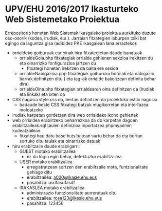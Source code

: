 # UPV/EHU 2016/2017 Ikasturteko Web Sistemetako Proiektua
Errepositorio honetan Web Sistemak ikasgaieko proiektua aurkituko duzute oso-osorik (kodea, irudiak, e.a.).
Jarraian fitxategien laburpen txiki bat egingo da laguntza gisa (adibidez PKE ikasgaiean lana errazteko):
* orrialdeko goiburuak eta oinak hiru fitxategietan daude banatuak
  * orrialdeGoia.php fitxategiak orrialde gehienen <head> sekzioa irekitzen du eta oinarrizko fonfigurazioa jartzen du
    * fitxategi honetan irekitzen da baita ere sesioa
  * orrialdeNabigazioa.php fitxategiak goiburuko botoiak eta nabigazio barrak definitzen ditu (</head> eta <body> tag-ak orrialde bakoitzean definitu behar dira)
  * orrialdeOina.php fitxategian orrialdearen oina definitzen da (irudiak eta linkak) eta </html> ixten da
* CSS nagusia style.css da, bertan definitzen da proiektuko estilo nagusia
  * badaude beste CSS fitxategi batzuk mugikorretan eta interfazea moldatzeko
* irudiak karpetan gordetzen dira web orrialdeko ikono gehienak
* web orrialdea erabiltzeko beharrezkoa da db karpetan dagoen erabiltzaileak.sql taulen definizioa inportatzea phpmyadmin kudeatzailean
  * fitxategi hau datu base huts batean sartu behar da eta bertan sortuko ditu taulak eta oinarrizko datuak
* hiru erabiltzaile daude erabilgarri:
  * GUEST motako erabiltzailea
    * ez du login egin behar, defektuzko erabiltzailea
  * USER motako erabiltzailea
    * erregistratzean sortzen den erabiltzaile mota, funtzionalitate gehiago ditu
    * erabiltzailea: a000@ikasle.ehu.eus
    * pasahitza: asdfasdfasdf
  * IRAKASLEA motako erabiltzailea
    * administrazio funtzionalitate aurreratuak ditu
    * erabiltzailea: rosa123@ikasle.ehu.eus
    * pasahitza: 123456
